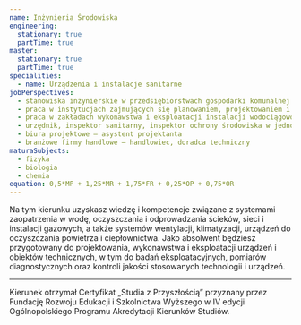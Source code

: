 ```yaml
---
name: Inżynieria Środowiska
engineering:
  stationary: true
  partTime: true
master:
  stationary: true 
  partTime: true
specialities:
  - name: Urządzenia i instalacje sanitarne
jobPerspectives:
  - stanowiska inżynierskie w przedsiębiorstwach gospodarki komunalnej i sanitarnej
  - praca w instytucjach zajmujących się planowaniem, projektowaniem i realizacją inwestycji z zakresu inżynierii środowiska
  - praca w zakładach wykonawstwa i eksploatacji instalacji wodociągowo-kanalizacyjnych, sieci i instalacji gazowych, a także systemów centralnego ogrzewania, wentylacji, klimatyzacj
  - urzędnik, inspektor sanitarny, inspektor ochrony środowiska w jednostkach administracji publicznej
  - biura projektowe – asystent projektanta
  - branżowe firmy handlowe – handlowiec, doradca techniczny
maturaSubjects:
  - fizyka
  - biologia
  - chemia
equation: 0,5*MP + 1,25*MR + 1,75*FR + 0,25*OP + 0,75*OR
---
```


Na tym kierunku uzyskasz wiedzę i kompetencje związane z systemami zaopatrzenia w wodę, oczyszczania i odprowadzania ścieków, sieci i instalacji gazowych, a także systemów wentylacji, klimatyzacji, urządzeń do oczyszczania powietrza i ciepłownictwa. Jako absolwent będziesz przygotowany do projektowania, wykonawstwa i eksploatacji urządzeń i obiektów technicznych, w tym do badań eksploatacyjnych, pomiarów diagnostycznych oraz kontroli jakości stosowanych technologii i urządzeń.

---
Kierunek otrzymał Certyfikat „Studia z Przyszłością” przyznany przez Fundację Rozwoju Edukacji i Szkolnictwa Wyższego w IV edycji Ogólnopolskiego Programu Akredytacji Kierunków Studiów.